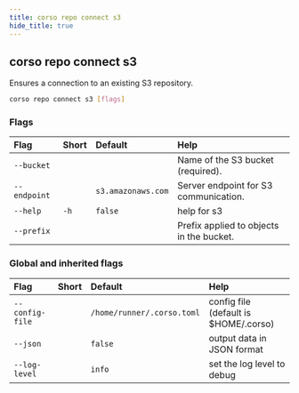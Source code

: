 ```yaml
---
title: corso repo connect s3
hide_title: true
---
```

## corso repo connect s3

Ensures a connection to an existing S3 repository.

```bash
corso repo connect s3 [flags]
```

### Flags

|Flag|Short|Default|Help
|:----|:-----|:-------|:----
|`--bucket`|||Name of the S3 bucket (required).
|`--endpoint`||`s3.amazonaws.com`|Server endpoint for S3 communication.
|`--help`|`-h`|`false`|help for s3
|`--prefix`|||Prefix applied to objects in the bucket.

### Global and inherited flags

|Flag|Short|Default|Help
|:----|:-----|:-------|:----
|`--config-file`||`/home/runner/.corso.toml`|config file (default is $HOME/.corso)
|`--json`||`false`|output data in JSON format
|`--log-level`||`info`|set the log level to debug|info|warn|error
